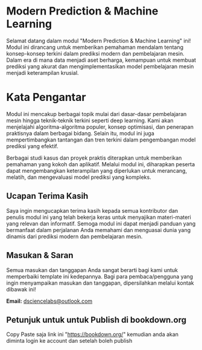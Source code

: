 # Modern Prediction & Machine Learning

Selamat datang dalam modul "Modern Prediction & Machine Learning" ini! Modul ini dirancang untuk memberikan pemahaman mendalam tentang konsep-konsep terkini dalam prediksi modern dan pembelajaran mesin. Dalam era di mana data menjadi aset berharga, kemampuan untuk membuat prediksi yang akurat dan mengimplementasikan model pembelajaran mesin menjadi keterampilan krusial. 

# Kata Pengantar

Modul ini mencakup berbagai topik mulai dari dasar-dasar pembelajaran mesin hingga teknik-teknik terkini seperti deep learning. Kami akan menjelajahi algoritma-algoritma populer, konsep optimisasi, dan penerapan praktisnya dalam berbagai bidang. Selain itu, modul ini juga mempertimbangkan tantangan dan tren terkini dalam pengembangan model prediksi yang efektif.

Berbagai studi kasus dan proyek praktis diterapkan untuk memberikan pemahaman yang kokoh dan aplikatif. Melalui modul ini, diharapkan peserta dapat mengembangkan keterampilan yang diperlukan untuk merancang, melatih, dan mengevaluasi model prediksi yang kompleks.

## Ucapan Terima Kasih

Saya ingin mengucapkan terima kasih kepada semua kontributor dan penulis modul ini yang telah bekerja keras untuk menyajikan materi-materi yang relevan dan informatif. Semoga modul ini dapat menjadi panduan yang bermanfaat dalam perjalanan Anda memahami dan menguasai dunia yang dinamis dari prediksi modern dan pembelajaran mesin.

## Masukan & Saran

Semua masukan dan tanggapan Anda sangat berarti bagi kami untuk memperbaiki template ini kedepannya. Bagi para pembaca/pengguna yang ingin menyampaikan masukan dan tanggapan, dipersilahkan melalui kontak dibawak ini!

**Email:** dsciencelabs@outlook.com


## Petunjuk untuk untuk Publish di bookdown.org

Copy Paste saja link ini "https://bookdown.org/" kemudian anda akan diminta login ke account dan setelah boleh publish


